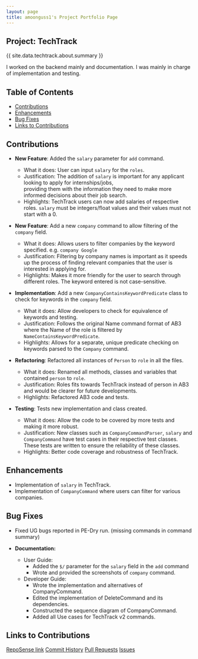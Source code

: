 ```yaml
---
layout: page
title: amoonguss1's Project Portfolio Page
---
```


## Project: TechTrack

{{ site.data.techtrack.about.summary }}

I worked on the backend mainly and documentation. I was mainly in charge of implementation and testing.

## Table of Contents

* [Contributions](#contributions)
* [Enhancements](#enhancements)
* [Bug Fixes](#bug-fixes)
* [Links to Contributions](#links-to-contributions)

## Contributions

* **New Feature**: Added the `salary` parameter for `add` command.
  * What it does: User can input `salary` for the `roles`.
  * Justification: The addition of `salary` is important for any applicant looking to apply for internships/jobs,    
    providing them with the information they need to make more informed
    decisions about their job search.
  * Highlights: TechTrack users can now add salaries of respective roles. `salary` must be
    integers/float values and their values must not start with a 0.


* **New Feature**: Add a new `company` command to allow filtering of the `company` field.
  * What it does: Allows users to filter companies by the keyword specified. e.g. `company Google`
  * Justification: Filtering by company names is important as it speeds up the process of
    finding relevant companies that the user is interested in applying for.
  * Highlights: Makes it more friendly for the user to search through different roles.
    The keyword entered is not case-sensitive.


* **Implementation**: Add a new `CompanyContainsKeywordPredicate` class to check for keywords in the `company` field.
  * What it does: Allow developers to check for equivalence of keywords and testing.
  * Justification: Follows the original Name command format of AB3 where the Name of the role is filtered
    by `NameContainsKeywordPredicate`. 
  * Highlights: Allows for a separate, unique predicate checking on keywords parsed to the `Company` command.


* **Refactoring**: Refactored all instances of `Person` to `role` in all the files.
  * What it does: Renamed all methods, classes and variables that contained `person`
    to `role`.
  * Justification: Roles fits towards TechTrack instead of person in AB3 and would be clearer for future developments.
  * Highlights: Refactored AB3 code and tests.


* **Testing**: Tests new implementation and class created.
  * What it does: Allow the code to be covered by more tests and making it more robust.
  * Justification: New classes such as `CompanyCommandParser`, `salary` and `CompanyCommand` have test cases in their
    respective test classes. These tests are written to ensure the reliability of these classes.
  * Highlights: Better code coverage and robustness of TechTrack.

## Enhancements

* Implementation of `salary` in TechTrack.
* Implementation of `CompanyCommand` where users can filter for various companies.

## Bug Fixes
* Fixed UG bugs reported in PE-Dry run. (missing commands in command summary)

* **Documentation:**
  * User Guide:
    * Added the `$/` parameter for the `salary` field in the `add` command
    * Wrote and provided the screenshots of `company` command.
  * Developer Guide:
    * Wrote the implementation and alternatives of CompanyCommand.
    * Edited the implementation of DeleteCommand and its dependencies.
    * Constructed the sequence diagram of CompanyCommand.
    * Added all Use cases for TechTrack v2 commands. 

## Links to Contributions

[RepoSense link](https://nus-cs2103-ay2223s2.github.io/tp-dashboard/?search=amoonguss1&breakdown=true)
[Commit History](https://github.com/AY2223S2-CS2103-W16-2/tp/commits?author=amoonguss1)
[Pull Requests](https://github.com/AY2223S2-CS2103-W16-2/tp/pulls?q=is%3Apr+author%3Aamoonguss1)
[Issues](https://github.com/AY2223S2-CS2103-W16-2/tp/issues?q=is%3Aissue+assignee%3Aamoonguss1)
